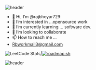 ![header](https://capsule-render.vercel.app/api?type=wave&color=gradient&height=300&section=header&text=Welcome%10to%10my%10profile&fontSize=90)


- 👋 Hi, I’m @rajbhoyar729
- 👀 I’m interested in ...opensource work
- 🌱 I’m currently learning ... software dev.
- 💞️ I’m looking to collaborate 
- 📫 How to reach me ...
- Rbworkmail3@gmail.com

![LeetCode Stats](https://leetcard.jacoblin.cool/raj729?theme=dark&font=Rufina&ext=heatmap)_|_[![roadmap.sh](https://api.roadmap.sh/v1-badge/wide/64f3db3eb128dce3cba2331f?variant=dark&roadmaps=full-stack%2Cpython%2Cai-data-scientist%2Cfrontend)](https://roadmap.sh)

![header](https://capsule-render.vercel.app/api?type=wave&color=gradient&height=500&section=footer&text=Thank%20You&fontSize=90)

